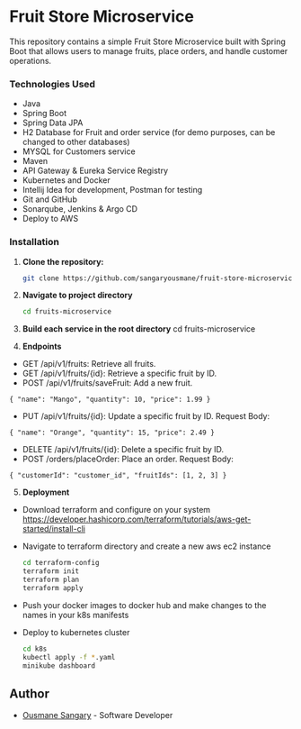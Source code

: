 # Fruit Store Microservice



This repository contains a simple Fruit Store Microservice built with Spring Boot that allows users to manage fruits, place orders, and handle customer operations.

### Technologies Used

- Java
- Spring Boot
- Spring Data JPA
- H2 Database for Fruit and order service (for demo purposes, can be changed to other databases)
- MYSQL for Customers service
- Maven
- API Gateway & Eureka Service Registry
- Kubernetes and Docker 
- Intellij Idea for development, Postman for testing
- Git and GitHub 
- Sonarqube, Jenkins & Argo CD 
- Deploy to AWS

### Installation

1. **Clone the repository:**
   ```bash
   git clone https://github.com/sangaryousmane/fruit-store-microservice.git

2. **Navigate to project directory**
   ```bash
   cd fruits-microservice

3. **Build each service in the root directory**
   cd fruits-microservice
   
4. **Endpoints**
* GET /api/v1/fruits: Retrieve all fruits.
* GET /api/v1/fruits/{id}: Retrieve a specific fruit by ID.
* POST /api/v1/fruits/saveFruit: Add a new fruit.

`{
  "name": "Mango",
  "quantity": 10,
  "price": 1.99
}`

* PUT /api/v1/fruits/{id}: Update a specific fruit by ID.
Request Body:

`{
  "name": "Orange",
  "quantity": 15,
  "price": 2.49
  }`

* DELETE /api/v1/fruits/{id}: Delete a specific fruit by ID.
* POST /orders/placeOrder: Place an order.
Request Body:

`{
  "customerId": "customer_id",
  "fruitIds": [1, 2, 3]
  }`

5. **Deployment**
* Download terraform and configure on your system
[  https://developer.hashicorp.com/terraform/tutorials/aws-get-started/install-cli
](https://developer.hashicorp.com/terraform/tutorials/aws-get-started/install-cli)

* Navigate to terraform directory and create a new aws ec2 instance 
   ``` bash
   cd terraform-config 
   terraform init
   terraform plan
   terraform apply
  
* Push your docker images to docker hub and make changes to the names in your k8s manifests
* Deploy to kubernetes cluster
    ```bash
    cd k8s
    kubectl apply -f *.yaml
    minikube dashboard
  

## Author
- [Ousmane Sangary](https://github.com/sangaryousmane) - Software Developer